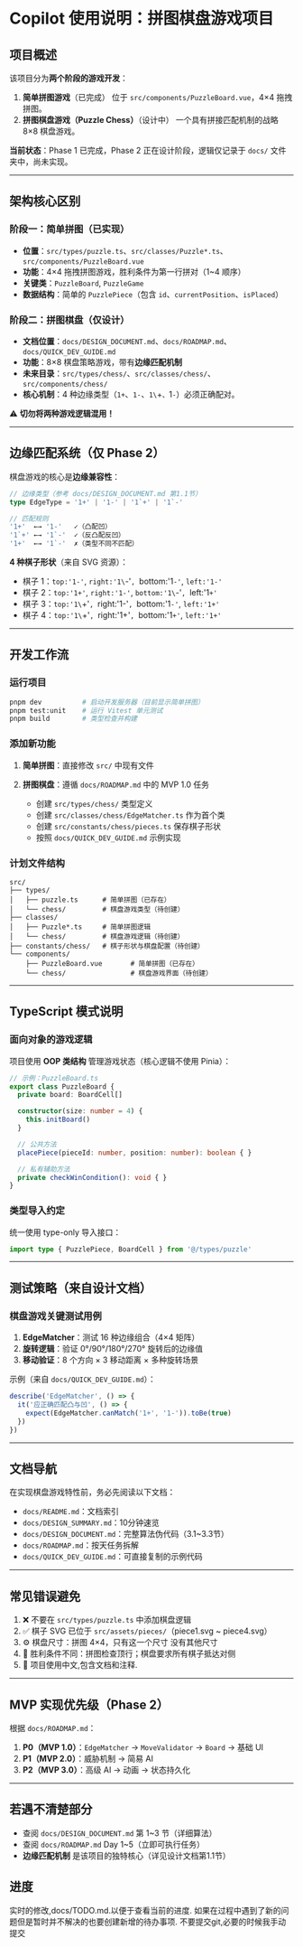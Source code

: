 # Copilot 使用说明：拼图棋盘游戏项目

## 项目概述

该项目分为**两个阶段的游戏开发**：

1. **简单拼图游戏**（已完成）
   位于 `src/components/PuzzleBoard.vue`，4×4 拖拽拼图。
2. **拼图棋盘游戏（Puzzle Chess）**（设计中）
   一个具有拼接匹配机制的战略 8×8 棋盘游戏。

**当前状态**：Phase 1 已完成，Phase 2 正在设计阶段，逻辑仅记录于 `docs/` 文件夹中，尚未实现。

---

## 架构核心区别

### 阶段一：简单拼图（已实现）

* **位置**：`src/types/puzzle.ts`、`src/classes/Puzzle*.ts`、`src/components/PuzzleBoard.vue`
* **功能**：4×4 拖拽拼图游戏，胜利条件为第一行拼对（1~4 顺序）
* **关键类**：`PuzzleBoard`, `PuzzleGame`
* **数据结构**：简单的 `PuzzlePiece`（包含 `id`、`currentPosition`、`isPlaced`）

### 阶段二：拼图棋盘（仅设计）

* **文档位置**：`docs/DESIGN_DOCUMENT.md`、`docs/ROADMAP.md`、`docs/QUICK_DEV_GUIDE.md`
* **功能**：8×8 棋盘策略游戏，带有**边缘匹配机制**
* **未来目录**：`src/types/chess/`、`src/classes/chess/`、`src/components/chess/`
* **核心机制**：4 种边缘类型（`1+`、`1-`、`1\`+`、`1`-`）必须正确配对。

⚠️ **切勿将两种游戏逻辑混用！**

---

## 边缘匹配系统（仅 Phase 2）

棋盘游戏的核心是**边缘兼容性**：

```typescript
// 边缘类型（参考 docs/DESIGN_DOCUMENT.md 第1.1节）
type EdgeType = '1+' | '1-' | '1`+' | '1`-'

// 匹配规则
'1+'  ←→ '1-'   ✓（凸配凹）
'1`+' ←→ '1`-'  ✓（反凸配反凹）
'1+'  ←→ '1`-'  ✗（类型不同不匹配）
```

**4 种棋子形状**（来自 SVG 资源）：

* 棋子 1：`top:'1-'`, `right:'1\`-'`, `bottom:'1`-'`, `left:'1-'`
* 棋子 2：`top:'1+'`, `right:'1-'`, `bottom:'1\`-'`, `left:'1`+'`
* 棋子 3：`top:'1\`+'`, `right:'1-'`, `bottom:'1`-'`, `left:'1+'`
* 棋子 4：`top:'1\`+'`, `right:'1+'`, `bottom:'1`+'`, `left:'1+'`

---

## 开发工作流

### 运行项目

```bash
pnpm dev          # 启动开发服务器（目前显示简单拼图）
pnpm test:unit    # 运行 Vitest 单元测试
pnpm build        # 类型检查并构建
```

### 添加新功能

1. **简单拼图**：直接修改 `src/` 中现有文件
2. **拼图棋盘**：遵循 `docs/ROADMAP.md` 中的 MVP 1.0 任务

   * 创建 `src/types/chess/` 类型定义
   * 创建 `src/classes/chess/EdgeMatcher.ts` 作为首个类
   * 创建 `src/constants/chess/pieces.ts` 保存棋子形状
   * 按照 `docs/QUICK_DEV_GUIDE.md` 示例实现

### 计划文件结构

```
src/
├── types/
│   ├── puzzle.ts      # 简单拼图（已存在）
│   └── chess/         # 棋盘游戏类型（待创建）
├── classes/
│   ├── Puzzle*.ts     # 简单拼图逻辑
│   └── chess/         # 棋盘游戏逻辑（待创建）
├── constants/chess/   # 棋子形状与棋盘配置（待创建）
└── components/
    ├── PuzzleBoard.vue       # 简单拼图（已存在）
    └── chess/                # 棋盘游戏界面（待创建）
```

---

## TypeScript 模式说明

### 面向对象的游戏逻辑

项目使用 **OOP 类结构** 管理游戏状态（核心逻辑不使用 Pinia）：

```typescript
// 示例：PuzzleBoard.ts
export class PuzzleBoard {
  private board: BoardCell[]

  constructor(size: number = 4) {
    this.initBoard()
  }

  // 公共方法
  placePiece(pieceId: number, position: number): boolean { }

  // 私有辅助方法
  private checkWinCondition(): void { }
}
```

### 类型导入约定

统一使用 type-only 导入接口：

```typescript
import type { PuzzlePiece, BoardCell } from '@/types/puzzle'
```

---

## 测试策略（来自设计文档）

### 棋盘游戏关键测试用例

1. **EdgeMatcher**：测试 16 种边缘组合（4×4 矩阵）
2. **旋转逻辑**：验证 0°/90°/180°/270° 旋转后的边缘值
3. **移动验证**：8 个方向 × 3 移动距离 × 多种旋转场景

示例（来自 `docs/QUICK_DEV_GUIDE.md`）：

```typescript
describe('EdgeMatcher', () => {
  it('应正确匹配凸与凹', () => {
    expect(EdgeMatcher.canMatch('1+', '1-')).toBe(true)
  })
})
```

---

## 文档导航

在实现棋盘游戏特性前，务必先阅读以下文档：

* `docs/README.md`：文档索引
* `docs/DESIGN_SUMMARY.md`：10分钟速览
* `docs/DESIGN_DOCUMENT.md`：完整算法伪代码（3.1~3.3节）
* `docs/ROADMAP.md`：按天任务拆解
* `docs/QUICK_DEV_GUIDE.md`：可直接复制的示例代码

---

## 常见错误避免

1. ❌ 不要在 `src/types/puzzle.ts` 中添加棋盘逻辑
2. ✅ 棋子 SVG 已位于 `src/assets/pieces/`（piece1.svg ~ piece4.svg）
3. ⚙️ 棋盘尺寸：拼图 4×4，只有这一个尺寸 没有其他尺寸
4. 🧩 胜利条件不同：拼图检查顶行；棋盘要求所有棋子抵达对侧
5. 📖 项目使用中文,包含文档和注释.

---

## MVP 实现优先级（Phase 2）

根据 `docs/ROADMAP.md`：

1. **P0（MVP 1.0）**：`EdgeMatcher` → `MoveValidator` → `Board` → 基础 UI
2. **P1（MVP 2.0）**：威胁机制 → 简易 AI
3. **P2（MVP 3.0）**：高级 AI → 动画 → 状态持久化

---

## 若遇不清楚部分

* 查阅 `docs/DESIGN_DOCUMENT.md` 第 1~3 节（详细算法）
* 查阅 `docs/ROADMAP.md` Day 1~5（立即可执行任务）
* **边缘匹配机制** 是该项目的独特核心（详见设计文档第1.1节）

## 进度

实时的修改,docs/TODO.md.以便于查看当前的进度.
如果在过程中遇到了新的问题但是暂时并不解决的也要创建新增的待办事项.
不要提交git,必要的时候我手动提交